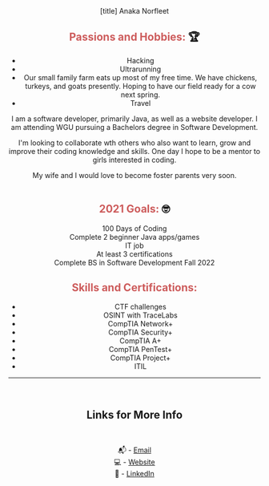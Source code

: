 <div align="center">[title] Anaka Norfleet
<br />

## <span style="color:indianred">Passions and Hobbies:</span> 🏆

- Hacking
- Ultrarunning
- Our small family farm eats up most of my free time. We have chickens, turkeys, and goats presently. Hoping to have our field ready for a cow next spring.
- Travel

I am a software developer, primarily Java, as well as a website developer. I am attending WGU pursuing a Bachelors degree in Software Development. 

I'm looking to collaborate wth others who also want to learn, grow and improve their coding knowledge and skills. One day I hope to be a mentor to girls interested in coding.

My wife and I would love to become foster parents very soon.
<br />
<br />

## <span style="color:indianred">2021 Goals:</span> 🤓

100 Days of Coding <br />
Complete 2 beginner Java apps/games <br />
IT job <br />
At least 3 certifications <br />
Complete BS in Software Development Fall 2022 <br />


## <span style="color:indianred">Skills and Certifications:</span>

- CTF challenges
- OSINT with TraceLabs
- CompTIA Network+
- CompTIA Security+ 
- CompTIA A+
- CompTIA PenTest+
- CompTIA Project+
- ITIL<br />
 
---

<br />
<div align="center">

## Links for More Info

<br />

📬 - [Email][2] <br />
💻 - [Website][3] <br />
💁 - [LinkedIn][1]

[1]: https://linkedin.com/in/fleetster22
[2]: mailto:anakanorfleet@gmail.com
[3]: https://fleetster22.github.io/portfolio/.

</div>
